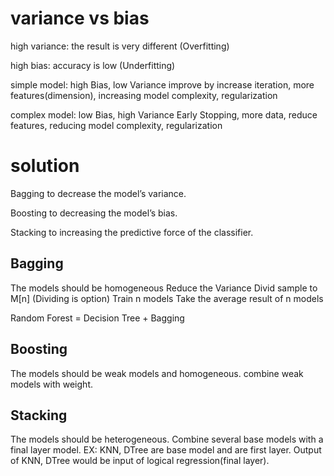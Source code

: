 # variance vs bias
high variance: the result is very different (Overfitting)

high bias: accuracy is low (Underfitting)

simple model: high Bias, low Variance
improve by increase iteration, more features(dimension), increasing model complexity, regularization

complex model: low Bias, high Variance
Early Stopping, more data, reduce features, reducing model complexity, regularization

# solution
Bagging to decrease the model’s variance.

Boosting to decreasing the model’s bias.

Stacking to increasing the predictive force of the classifier.
## Bagging
The models should be homogeneous
Reduce the Variance
Divid sample to M[n] (Dividing is option)
Train n models
Take the average result of n models

Random Forest = Decision Tree + Bagging

## Boosting
The models should be weak models and homogeneous.
combine weak models with weight.


## Stacking 
The models should be heterogeneous.
Combine several base models with a final layer model.
EX: KNN, DTree are base model and are first layer.
Output of KNN, DTree would be input of logical regression(final layer).

